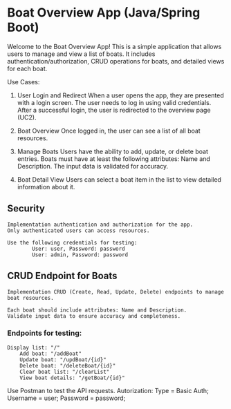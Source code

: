 # Boat Overview App (Java/Spring Boot)

Welcome to the Boat Overview App! This is a simple application that allows users to manage and view a list of boats. It includes authentication/authorization, CRUD operations for boats, and detailed views for each boat.

Use Cases:
1. User Login and Redirect
    When a user opens the app, they are presented with a login screen.
    The user needs to log in using valid credentials.
    After a successful login, the user is redirected to the overview page (UC2).

2. Boat Overview
    Once logged in, the user can see a list of all boat resources.

3. Manage Boats
    Users have the ability to add, update, or delete boat entries.
    Boats must have at least the following attributes: Name and Description.
    The input data is validated for accuracy.

4. Boat Detail View
    Users can select a boat item in the list to view detailed information about it.

## Security 

    Implementation authentication and authorization for the app.
    Only authenticated users can access resources.

	Use the following credentials for testing:
        	User: user, Password: password
        	User: admin, Password: password

## CRUD Endpoint for Boats

    Implementation CRUD (Create, Read, Update, Delete) endpoints to manage boat resources.

    Each boat should include attributes: Name and Description.
    Validate input data to ensure accuracy and completeness.

### Endpoints for testing:
	Display list: "/"
        Add boat: "/addBoat"
        Update boat: "/updBoat/{id}"
        Delete boat: "/deleteBoat/{id}"
        Clear boat list: "/clearList"
        View boat details: "/getBoat/{id}"
    
Use Postman to test the API requests. 
Autorization: 
	Type = Basic Auth;
	Username = user;
	Password = password;
